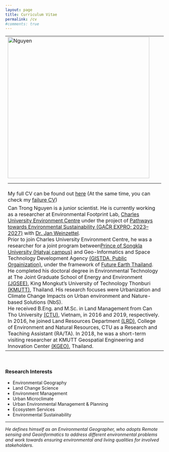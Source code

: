 ```yaml
---
layout: page
title: Curriculum Vitae
permalink: /cv
#comments: true
---
```


<table width="1200">
    <tr>
        <td style="text-align: left;">
            <img src="{{site.baseurl}}/assets/images/Profile_nguyen_01.jpg" alt="Nguyen" style="width: 450px"/>
            <hr>
        </td>
    </tr>
    <tr>
        <td style="text-align: left;">
            My full CV can be found out <a href="https://docs.google.com/document/d/1WfDsR307eWinxXHo8zVZfSaO4xPcsedD/edit?usp=sharing&ouid=110358112673854373714&rtpof=true&sd=true">here</a>
            (At the same time, you can check my <a href="https://docs.google.com/document/d/1KKFG0R_GdvoihzwFyTeQ7WHtc6dxCbxG/edit?usp=sharing&ouid=110358112673854373714&rtpof=true&sd=true">failure CV</a>)
        </td>
    </tr>
    <tr>
        <td style="text-align: left;">
            Can Trong Nguyen is a junior scientist. He is currently working as a researcher at Environmental Footprint Lab, <a href="https://czp.cuni.cz/en/">Charles University Environment Centre</a> under the project of <a href="https://czp.cuni.cz/en/projects/pathways-towards-environmental-sustainability-gacr-expro-2023-2027">Pathways towards Environmental Sustainability (GAČR EXPRO; 2023–2027)</a> with <a href="https://czp.cuni.cz/en/about-us/staff/jan-weinzettel">Dr. Jan Weinzettel</a>.
            <br>
            Prior to join Charles University Environment Centre, he was a researcher for a joint program between<a href="https://en.psu.ac.th/">Prince of Songkla University (Hatyai campus)</a> and Geo-Informatics and Space Technology Development Agency <a href="https://www.gistda.or.th/home.php?lang=EN">(GISTDA, Public Orgainization)</a>, under the framework of <a href="https://www.futureearththailand.org/frontpage">Future Earth Thailand</a>. 
            <br>
            He completed his doctoral degree in Environmental Technology at The Joint Graduate School of Energy and Environment <a href="https://www.jgsee.kmutt.ac.th/v3/">(JGSEE)</a>, King Mongkut’s University of Technology Thonburi <a href="https://www.kmutt.ac.th/en/">(KMUTT)</a>, Thailand. His research focuses were Urbanization and Climate Change Impacts on Urban environment and Nature-based Solutions (NbS).
            <br>
            He received B.Eng. and M.Sc. in Land Management from Can Tho University <a href="https://en.ctu.edu.vn/">(CTU)</a>, Vietnam, in 2016 and 2019, respectively. In 2016, he joined Land Resources Department <a href="https://lrd.ctu.edu.vn/en/">(LRD)</a>, College of Environment and Natural Resources, CTU as a Research and Teaching Assistant (RA/TA). In 2018, he was a short-term visiting researcher at KMUTT Geospatial Engineering and Innovation Center <a href="http://kgeo.org/kgeo/">(KGEO)</a>, Thailand.
            <br>
        </td>
    </tr>
</table>

<br>

### Research Interests
* Environmental Geography 
* Land Change Science 
* Environment Management 
* Urban Microclimate 
* Urban Environmental Management & Planning 
* Ecosystem Services 
* Environmental Sustainability

<hr>

<i>He defines himself as an Environmental Geographer, who adopts Remote sensing and Geoinformatics to address different environmental problems and work towards ensuring environmental and living qualities for involved stakeholders.</i>



